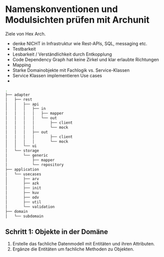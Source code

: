 # Namenskonventionen und Modulsichten prüfen mit Archunit

Ziele von Hex Arch.

- denke NICHT in Infrastruktur wie Rest-APIs, SQL, messaging etc.
- Testbarkeit
- Lesbarkeit / Verständlichkeit durch Entkopplung
- Code Dependency Graph hat keine Zirkel und klar erlaubte Richtungen
- Mapping
- Starke Domainobjekte mit Fachlogik vs. Service-Klassen
- Service Klassen implementieren Use cases
- 

````bash
.
├── adapter
│   ├── rest
│   │   ├── api
│   │   │   ├── in
│   │   │   │   ├── mapper
│   │   │   │   └── out
│   │   │   │       ├── client
│   │   │   │       └── mock
│   │   │   ├── out
│   │   │   │       ├── client
│   │   │   │       └── mock
│   │   └── ui
│   └── storage
│       └── generic
│           ├── mapper
│           └── repository
├── application
│   └── usecases
│       ├── arv
│       ├── azk
│       ├── init
│       ├── kuv
│       ├── odv
│       ├── util
│       └── validation
├── domain
│   └── subdomain
````

## Schritt 1: Objekte in der Domäne

1. Erstelle das fachliche Datenmodell mit Entitäten und ihren Attributen.
1. Ergänze die Entitäten um fachliche Methoden zu Objekten.

